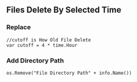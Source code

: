 ## Files Delete By Selected Time

### Replace 

```
//cutoff is How Old File Delete
var cutoff = 4 * time.Hour

```

### Add Directory Path
```
os.Remove("File Directory Path" + info.Name())
```

